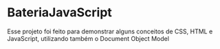 # BateriaJavaScript
Esse projeto foi feito para demonstrar alguns conceitos de CSS, HTML e JavaScript, utilizando também o Document Object Model
